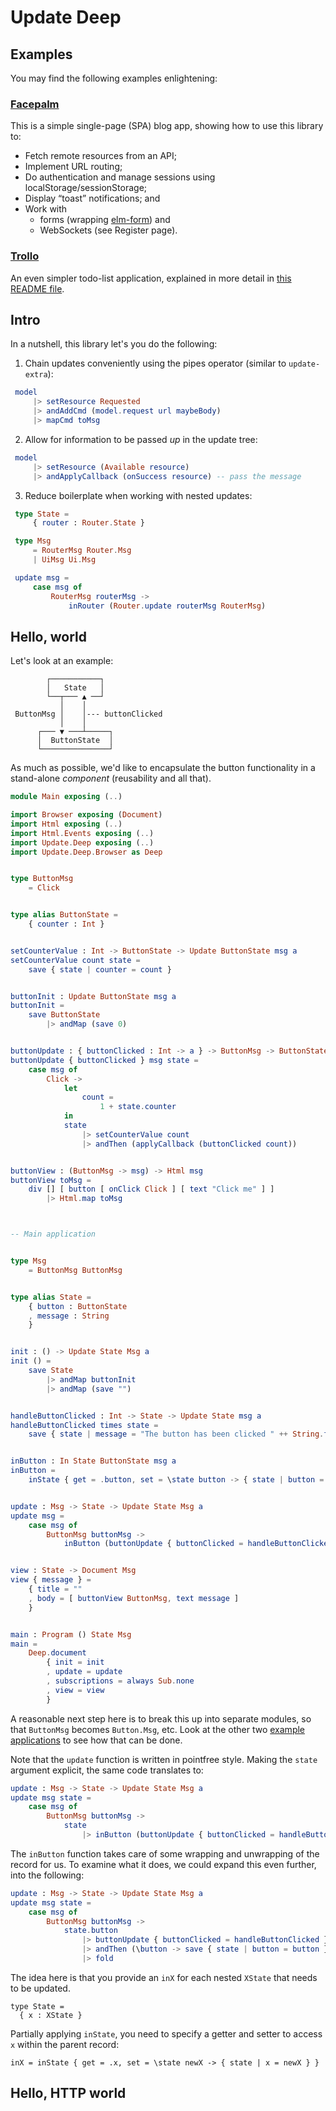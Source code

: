 # Update Deep

## Examples

You may find the following examples enlightening:

### [Facepalm](https://laserpants.github.io/elm-update-deep/examples/blog/)

This is a simple single-page (SPA) blog app, showing how to use this library to:
  * Fetch remote resources from an API; 
  * Implement URL routing; 
  * Do authentication and manage sessions using localStorage/sessionStorage; 
  * Display “toast” notifications; and
  * Work with 
    * forms (wrapping [elm-form](https://package.elm-lang.org/packages/etaque/elm-form/latest)) and 
    * WebSockets (see Register page).

### [Trollo](https://laserpants.github.io/elm-update-deep/examples/todo-list/) 

An even simpler todo-list application, explained in more detail in [this README file](https://github.com/laserpants/elm-update-deep/tree/master/examples/todo-list).

## Intro

In a nutshell, this library let's you do the following:

1) Chain updates conveniently using the pipes operator (similar to `update-extra`):

```elm
 model
     |> setResource Requested
     |> andAddCmd (model.request url maybeBody)
     |> mapCmd toMsg
```

2) Allow for information to be passed *up* in the update tree:

```elm
 model
     |> setResource (Available resource)
     |> andApplyCallback (onSuccess resource) -- pass the message
```

3) Reduce boilerplate when working with nested updates:

```elm
 type State =
     { router : Router.State }

 type Msg
     = RouterMsg Router.Msg
     | UiMsg Ui.Msg

 update msg =
     case msg of
         RouterMsg routerMsg ->
             inRouter (Router.update routerMsg RouterMsg)
```

## Hello, world

Let's look at an example:

```
        ┌───────────┐    
        │   State   │    
        └──┬─── ▲ ──┘    
           │    │        
 ButtonMsg │    │--- buttonClicked
           │    │        
      ┌─── ▼ ───┴─────┐   
      │  ButtonState  │   
      └───────────────┘   
```

As much as possible, we'd like to encapsulate the button functionality in a 
stand-alone *component* (reusability and all that).

```elm
module Main exposing (..)

import Browser exposing (Document)
import Html exposing (..)
import Html.Events exposing (..)
import Update.Deep exposing (..)
import Update.Deep.Browser as Deep


type ButtonMsg
    = Click


type alias ButtonState =
    { counter : Int }


setCounterValue : Int -> ButtonState -> Update ButtonState msg a
setCounterValue count state =
    save { state | counter = count }


buttonInit : Update ButtonState msg a
buttonInit =
    save ButtonState
        |> andMap (save 0)


buttonUpdate : { buttonClicked : Int -> a } -> ButtonMsg -> ButtonState -> Update ButtonState msg a
buttonUpdate { buttonClicked } msg state =
    case msg of
        Click ->
            let
                count =
                    1 + state.counter
            in
            state
                |> setCounterValue count
                |> andThen (applyCallback (buttonClicked count))


buttonView : (ButtonMsg -> msg) -> Html msg
buttonView toMsg =
    div [] [ button [ onClick Click ] [ text "Click me" ] ]
        |> Html.map toMsg



-- Main application


type Msg
    = ButtonMsg ButtonMsg


type alias State =
    { button : ButtonState
    , message : String
    }


init : () -> Update State Msg a
init () =
    save State
        |> andMap buttonInit
        |> andMap (save "")


handleButtonClicked : Int -> State -> Update State msg a
handleButtonClicked times state =
    save { state | message = "The button has been clicked " ++ String.fromInt times ++ " time(s)." }


inButton : In State ButtonState msg a
inButton =
    inState { get = .button, set = \state button -> { state | button = button } }


update : Msg -> State -> Update State Msg a
update msg =
    case msg of
        ButtonMsg buttonMsg ->
            inButton (buttonUpdate { buttonClicked = handleButtonClicked } buttonMsg)


view : State -> Document Msg
view { message } =
    { title = ""
    , body = [ buttonView ButtonMsg, text message ]
    }


main : Program () State Msg
main =
    Deep.document
        { init = init
        , update = update
        , subscriptions = always Sub.none
        , view = view
        }
```

A reasonable next step here is to break this up into separate modules, so that `ButtonMsg` becomes `Button.Msg`, etc. Look at the other two [example applications](https://github.com/laserpants/elm-update-deep/tree/master/examples) to see how that can be done.

Note that the `update` function is written in pointfree style. Making the `state` argument explicit, the same code translates to:

```elm
update : Msg -> State -> Update State Msg a
update msg state =
    case msg of
        ButtonMsg buttonMsg ->
            state
                |> inButton (buttonUpdate { buttonClicked = handleButtonClicked } buttonMsg)
```

The `inButton` function takes care of some wrapping and unwrapping of the record for us. To examine what it does, we could expand this even further, into the following:

```elm
update : Msg -> State -> Update State Msg a
update msg state =
    case msg of
        ButtonMsg buttonMsg ->
            state.button
                |> buttonUpdate { buttonClicked = handleButtonClicked } buttonMsg
                |> andThen (\button -> save { state | button = button })
                |> fold
```

The idea here is that you provide an `inX` for each nested `XState` that needs to be updated.

```
type State =
  { x : XState }
```

Partially applying `inState`, you need to specify a getter and setter to access `x` within the parent record:

```
inX = inState { get = .x, set = \state newX -> { state | x = newX } }
```

## Hello, HTTP world

